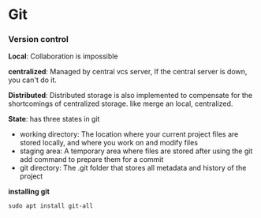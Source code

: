 # Git

### __Version control__

__Local__: Collaboration is impossible

__centralized__: Managed by central vcs server, If the central server is down, you can't do it.

__Distributed__: Distributed storage is also implemented to compensate for the shortcomings of centralized storage. like merge an local, centralized.

__State__: has three states in git
 * working directory: The location where your current project files are stored locally, and where you work on and modify files
 * staging area: A temporary area where files are stored after using the git add command to prepare them for a commit
 * git directory: The .git folder that stores all metadata and history of the project

__installing git__

`sudo apt install git-all`

